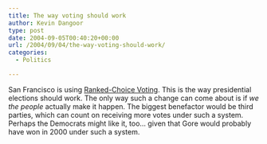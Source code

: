 ```yaml
---
title: The way voting should work
author: Kevin Dangoor
type: post
date: 2004-09-05T00:40:20+00:00
url: /2004/09/04/the-way-voting-should-work/
categories:
  - Politics

---
```

San Francisco is using [Ranked-Choice Voting][1]. This is the way presidential elections should work. The only way such a change can come about is if _we the people_ actually make it happen. The biggest benefactor would be third parties, which can count on receiving more votes under such a system. Perhaps the Democrats might like it, too&#8230; given that Gore would probably have won in 2000 under such a system.

 [1]: http://www.sfelections.org/demo/ "Ranked-Choice Voting"